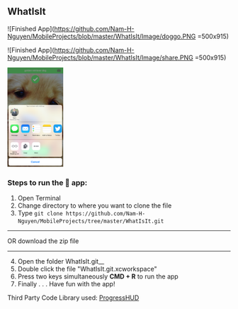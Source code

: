 ## WhatIsIt
![Finished App](https://github.com/Nam-H-Nguyen/MobileProjects/blob/master/WhatIsIt/Image/doggo.PNG =500x915)

![Finished App](https://github.com/Nam-H-Nguyen/MobileProjects/blob/master/WhatIsIt/Image/share.PNG =500x915)

<img src="https://github.com/Nam-H-Nguyen/MobileProjects/blob/master/WhatIsIt/Image/share.PNG" width="25%" height="25%" />

### Steps to run the 📱 app: ###

1. Open Terminal
2. Change directory to where you want to clone the file
3. Type `git clone https://github.com/Nam-H-Nguyen/MobileProjects/tree/master/WhatIsIt.git`
- - - -
OR download the zip file
- - - -
4. Open the folder WhatIsIt.git__
5. Double click the file "WhatIsIt.git.xcworkspace"
6. Press two keys simultaneously __CMD + R__ to run the app
7. Finally . . . Have fun with the app!

Third Party Code Library used:
[ProgressHUD](https://github.com/relatedcode/ProgressHUD)
